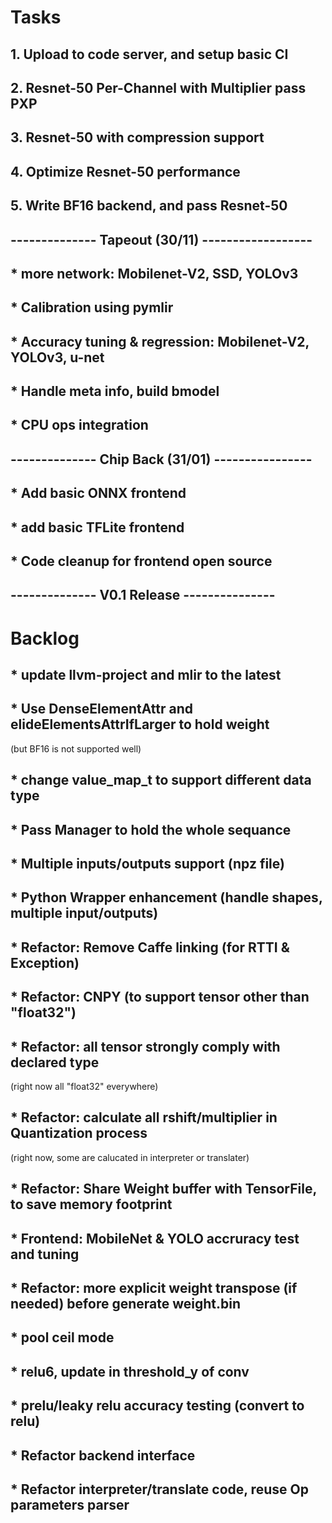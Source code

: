 
# Tasks

## 1. Upload to code server, and setup basic CI

## 2. Resnet-50 Per-Channel with Multiplier pass PXP

## 3. Resnet-50 with compression support

## 4. Optimize Resnet-50 performance

## 5. Write BF16 backend, and pass Resnet-50

## -------------- Tapeout (30/11)   ------------------

## * more network: Mobilenet-V2, SSD, YOLOv3

## * Calibration using pymlir

## * Accuracy tuning & regression: Mobilenet-V2, YOLOv3, u-net

## * Handle meta info, build bmodel

## * CPU ops integration

## -------------- Chip Back (31/01) ----------------

## * Add basic ONNX frontend

## * add basic TFLite frontend

## * Code cleanup for frontend open source

## -------------- V0.1 Release ---------------

# Backlog

## * update llvm-project and mlir to the latest

## * Use DenseElementAttr and elideElementsAttrIfLarger to hold weight

(but BF16 is not supported well)

## * change value_map_t to support different data type

## * Pass Manager to hold the whole sequance

## * Multiple inputs/outputs support (npz file)

## * Python Wrapper enhancement (handle shapes, multiple input/outputs)

## * Refactor: Remove Caffe linking (for RTTI & Exception)

## * Refactor: CNPY (to support tensor other than "float32")

## * Refactor: all tensor strongly comply with declared type

(right now all "float32" everywhere)

## * Refactor: calculate all rshift/multiplier in Quantization process

(right now, some are calucated in interpreter or translater)

## * Refactor: Share Weight buffer with TensorFile, to save memory footprint

## * Frontend: MobileNet & YOLO accruracy test and tuning

## * Refactor: more explicit weight transpose (if needed) before generate weight.bin

## * pool ceil mode

## * relu6, update in threshold_y of conv

## * prelu/leaky relu accuracy testing (convert to relu)

## * Refactor backend interface

## * Refactor interpreter/translate code, reuse Op parameters parser
